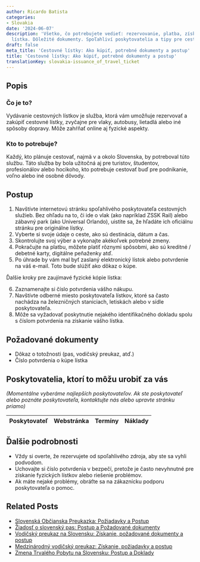 ```yaml
---
author: Ricardo Batista
categories:
- Slovakia
date: '2024-06-07'
description: 'Všetko, čo potrebujete vedieť: rezervovanie, platba, získanie fyzického
  lístka. Dôležité dokumenty. Spoľahliví poskytovatelia a tipy pre cestujúcich.'
draft: false
meta_title: 'Cestovné lístky: Ako kúpiť, potrebné dokumenty a postup'
title: 'Cestovné lístky: Ako kúpiť, potrebné dokumenty a postup'
translationKey: slovakia-issuance_of_travel_ticket
---
```



## Popis
### Čo je to?
Vydávanie cestovných lístkov je služba, ktorá vám umožňuje rezervovať a zakúpiť cestovné lístky, zvyčajne pre vlaky, autobusy, lietadlá alebo iné spôsoby dopravy. Môže zahŕňať online aj fyzické aspekty.

### Kto to potrebuje?
Každý, kto plánuje cestovať, najmä v a okolo Slovenska, by potreboval túto službu. Táto služba by bola užitočná aj pre turistov, študentov, profesionálov alebo hocikoho, kto potrebuje cestovať buď pre podnikanie, voľno alebo iné osobné dôvody.

## Postup
1. Navštívte internetovú stránku spoľahlivého poskytovateľa cestovných služieb. Bez ohľadu na to, či ide o vlak (ako napríklad ZSSK Rail) alebo zábavný park (ako Universal Orlando), uistite sa, že hľadáte ich oficiálnu stránku pre originálne lístky.
2. Vyberte si svoje údaje o ceste, ako sú destinácia, dátum a čas.
3. Skontrolujte svoj výber a vykonajte akékoľvek potrebné zmeny.
4. Pokračujte na platbu, môžete platiť rôznymi spôsobmi, ako sú kreditné / debetné karty, digitálne peňaženky atď.
5. Po úhrade by vám mal byť zaslaný elektronický lístok alebo potvrdenie na váš e-mail. Toto bude slúžiť ako dôkaz o kúpe.

Ďalšie kroky pre zaujímavé fyzické kópie lístka:

6. Zaznamenajte si číslo potvrdenia vášho nákupu.
7. Navštívte odberné miesto poskytovateľa lístkov, ktoré sa často nachádza na železničných staniciach, letiskách alebo v sídle poskytovateľa.
8. Môže sa vyžadovať poskytnutie nejakého identifikačného dokladu spolu s číslom potvrdenia na získanie vášho lístka.

## Požadované dokumenty
- Dôkaz o totožnosti (pas, vodičský preukaz, atď.)
- Číslo potvrdenia o kúpe lístka

## Poskytovatelia, ktorí to môžu urobiť za vás

_(Momentálne vyberáme najlepších poskytovateľov. Ak ste poskytovateľ alebo poznáte poskytovateľa, kontaktujte nás alebo upravte stránku priamo)_

| Poskytovateľ    |     Webstránka  |     Termíny      |       Náklady    |
| :-------------: | :-------------: |  :-------------: | :-------------: |

## Ďalšie podrobnosti
- Vždy si overte, že rezervujete od spoľahlivého zdroja, aby ste sa vyhli podvodom.
- Uchovajte si číslo potvrdenia v bezpečí, pretože je často nevyhnutné pre získanie fyzických lístkov alebo riešenie problémov.
- Ak máte nejaké problémy, obráťte sa na zákaznícku podporu poskytovateľa o pomoc.


## Related Posts

- [Slovenská Občianska Preukazka: Požiadavky a Postup](https://tramitit.com/sk/guides/slovakia/vydanie_obcianskeho_preukazu/)
- [Žiadosť o slovenský pas: Postup a Požadované dokumenty](https://tramitit.com/sk/guides/slovakia/vydanie_cestovneho_pasu/)
- [Vodičský preukaz na Slovensku: Získanie, požadované dokumenty a postup](https://tramitit.com/sk/guides/slovakia/vydanie_vodicskeho_preukazu/)
- [Medzinárodný vodičský preukaz: Získanie, požiadavky a postup](https://tramitit.com/sk/guides/slovakia/vydanie_medzinarodneho_vodicskeho_preukazu/)
- [Zmena Trvalého Pobytu na Slovensku: Postup a Doklady](https://tramitit.com/sk/guides/slovakia/zmena_trvaleho_pobytu/)
